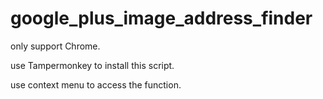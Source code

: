 # google_plus_image_address_finder
only support Chrome.

use Tampermonkey to install this script.

use context menu to access the function.
